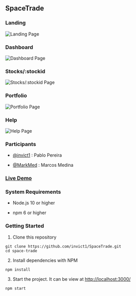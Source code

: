 ## SpaceTrade

### Landing
![Landing Page](http://prntscr.com/v02xcq)

### Dashboard
![Dashboard Page](http://prntscr.com/v030as)

### Stocks/:stockid
![Stocks/:stockid Page](http://prntscr.com/v02y9n)

### Portfolio
![Portfolio Page](http://prntscr.com/v02zbn)

### Help
![Help Page](http://prntscr.com/v02yzr)


### Participants

- [@invict1](https://github.com/invict1) : Pablo Pereira

- [@MarkMed](https://github.com/MarkMed) : Marcos Medina

### [Live Demo](space-trade.vercel.app)

### System Requirements

- Node.js 10 or higher

- npm 6 or higher

### Getting Started

1. Clone this repository

```shell
git clone https://github.com/invict1/SpaceTrade.git
cd space-trade
```
2. Install dependencies with NPM

```shell
npm install
```

3. Start the project. It can be view at [http://localhost:3000/](http://localhost:3000/)

```shell
npm start
```
